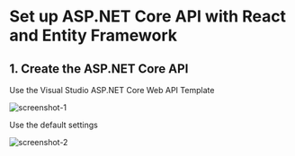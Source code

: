 # Set up ASP.NET Core API with React and Entity Framework

## 1. Create the ASP.NET Core API
Use the Visual Studio ASP.NET Core Web API Template

![screenshot-1](https://github.com/damiankryzia71/react-asp.netcore/blob/895aba6c131f9a062069ffd59df2501795b13052/screenshots/1.png)

Use the default settings

![screenshot-2](https://github.com/damiankryzia71/react-asp.netcore/blob/21ab15fc54677a80beda1906c4316040b9ab2b02/screenshots/2.png)

